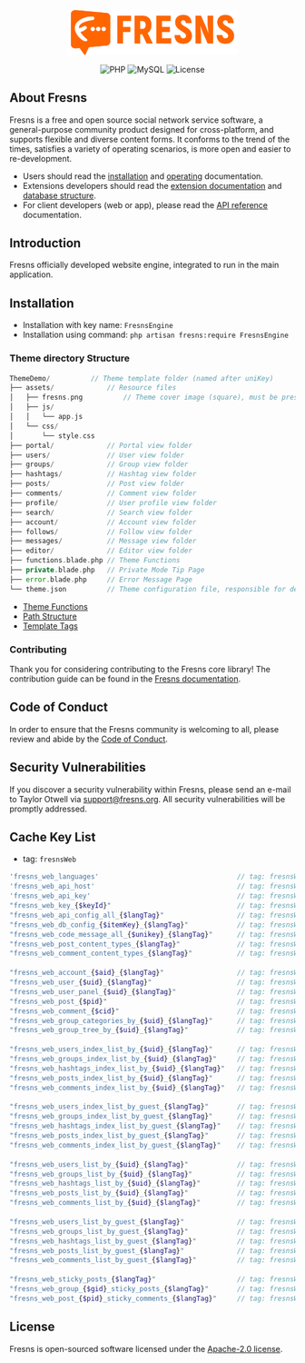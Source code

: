 <p align="center"><a href="https://fresns.org" target="_blank"><img src="https://raw.githubusercontent.com/fresns/docs/main/images/Fresns-Logo(orange).png" width="300"></a></p>

<p align="center">
<img src="https://img.shields.io/badge/PHP-%5E8.0-green" alt="PHP">
<img src="https://img.shields.io/badge/MySQL-%5E5.7%7C%5E8.0-orange" alt="MySQL">
<img src="https://img.shields.io/badge/License-Apache--2.0-blue" alt="License">
</p>

## About Fresns

Fresns is a free and open source social network service software, a general-purpose community product designed for cross-platform, and supports flexible and diverse content forms. It conforms to the trend of the times, satisfies a variety of operating scenarios, is more open and easier to re-development.

- Users should read the [installation](https://fresns.org/guide/install.html) and [operating](https://fresns.org/guide/operating.html) documentation.
- Extensions developers should read the [extension documentation](https://fresns.org/extensions/) and [database structure](https://fresns.org/database/).
- For client developers (web or app), please read the [API reference](https://fresns.org/api/) documentation.

## Introduction

Fresns officially developed website engine, integrated to run in the main application.

## Installation

- Installation with key name: `FresnsEngine`
- Installation using command: `php artisan fresns:require FresnsEngine`

### Theme directory Structure

```php
ThemeDemo/          // Theme template folder (named after uniKey)
├── assets/             // Resource files
│   ├── fresns.png          // Theme cover image (square), must be present and fixed in position
│   ├── js/
│   │   └── app.js
│   └── css/
│       └── style.css
├── portal/             // Portal view folder
├── users/              // User view folder
├── groups/             // Group view folder
├── hashtags/           // Hashtag view folder
├── posts/              // Post view folder
├── comments/           // Comment view folder
├── profile/            // User profile view folder
├── search/             // Search view folder
├── account/            // Account view folder
├── follows/            // Follow view folder
├── messages/           // Message view folder
├── editor/             // Editor view folder
├── functions.blade.php // Theme Functions
├── private.blade.php   // Private Mode Tip Page
├── error.blade.php     // Error Message Page
└── theme.json          // Theme configuration file, responsible for defining the base properties of the theme
```

- [Theme Functions](https://fresns.org/extensions/theme/functions.html)
- [Path Structure](https://fresns.org/extensions/theme/structure.html)
- [Template Tags](https://fresns.org/extensions/theme/tags.html)

### Contributing

Thank you for considering contributing to the Fresns core library! The contribution guide can be found in the [Fresns documentation](https://fresns.org/community/join.html).

## Code of Conduct

In order to ensure that the Fresns community is welcoming to all, please review and abide by the [Code of Conduct](https://fresns.org/community/join.html#code-of-conduct).

## Security Vulnerabilities

If you discover a security vulnerability within Fresns, please send an e-mail to Taylor Otwell via [support@fresns.org](mailto:support@fresns.org). All security vulnerabilities will be promptly addressed.

## Cache Key List

- tag: `fresnsWeb`

```php
'fresns_web_languages'                                  // tag: fresnsWebConfigs
'fresns_web_api_host'                                   // tag: fresnsWebConfigs
'fresns_web_api_key'                                    // tag: fresnsWebConfigs
"fresns_web_key_{$keyId}"                               // tag: fresnsWebConfigs
"fresns_web_api_config_all_{$langTag}"                  // tag: fresnsWebConfigs
"fresns_web_db_config_{$itemKey}_{$langTag}"            // tag: fresnsWebConfigs
"fresns_web_code_message_all_{$unikey}_{$langTag}"      // tag: fresnsWebConfigs
"fresns_web_post_content_types_{$langTag}"              // tag: fresnsWebConfigs
"fresns_web_comment_content_types_{$langTag}"           // tag: fresnsWebConfigs

"fresns_web_account_{$aid}_{$langTag}"                  // tag: fresnsWebAccountData
"fresns_web_user_{$uid}_{$langTag}"                     // tag: fresnsWebUserData
"fresns_web_user_panel_{$uid}_{$langTag}"               // tag: fresnsWebUserData
"fresns_web_post_{$pid}"                                // tag: fresnsWebPostData
"fresns_web_comment_{$cid}"                             // tag: fresnsWebCommentData
"fresns_web_group_categories_by_{$uid}_{$langTag}"      // tag: fresnsWebGroupData
"fresns_web_group_tree_by_{$uid}_{$langTag}"            // tag: fresnsWebGroupData

"fresns_web_users_index_list_by_{$uid}_{$langTag}"      // tag: fresnsWebUserData
"fresns_web_groups_index_list_by_{$uid}_{$langTag}"     // tag: fresnsWebGroupData
"fresns_web_hashtags_index_list_by_{$uid}_{$langTag}"   // tag: fresnsWebHashtagData
"fresns_web_posts_index_list_by_{$uid}_{$langTag}"      // tag: fresnsWebPostData
"fresns_web_comments_index_list_by_{$uid}_{$langTag}"   // tag: fresnsWebCommentData

"fresns_web_users_index_list_by_guest_{$langTag}"       // tag: fresnsWebUserData
"fresns_web_groups_index_list_by_guest_{$langTag}"      // tag: fresnsWebGroupData
"fresns_web_hashtags_index_list_by_guest_{$langTag}"    // tag: fresnsWebHashtagData
"fresns_web_posts_index_list_by_guest_{$langTag}"       // tag: fresnsWebPostData
"fresns_web_comments_index_list_by_guest_{$langTag}"    // tag: fresnsWebCommentData

"fresns_web_users_list_by_{$uid}_{$langTag}"            // tag: fresnsWebUserData
"fresns_web_groups_list_by_{$uid}_{$langTag}"           // tag: fresnsWebGroupData
"fresns_web_hashtags_list_by_{$uid}_{$langTag}"         // tag: fresnsWebHashtagData
"fresns_web_posts_list_by_{$uid}_{$langTag}"            // tag: fresnsWebPostData
"fresns_web_comments_list_by_{$uid}_{$langTag}"         // tag: fresnsWebCommentData

"fresns_web_users_list_by_guest_{$langTag}"             // tag: fresnsWebUserData
"fresns_web_groups_list_by_guest_{$langTag}"            // tag: fresnsWebGroupData
"fresns_web_hashtags_list_by_guest_{$langTag}"          // tag: fresnsWebHashtagData
"fresns_web_posts_list_by_guest_{$langTag}"             // tag: fresnsWebPostData
"fresns_web_comments_list_by_guest_{$langTag}"          // tag: fresnsWebCommentData

"fresns_web_sticky_posts_{$langTag}"                    // tag: fresnsWebPostData
"fresns_web_group_{$gid}_sticky_posts_{$langTag}"       // tag: fresnsWebPostData
"fresns_web_post_{$pid}_sticky_comments_{$langTag}"     // tag: fresnsWebCommentData
```

## License

Fresns is open-sourced software licensed under the [Apache-2.0 license](https://github.com/fresns/fresns/blob/main/LICENSE).
